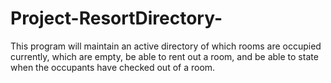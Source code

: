 # Project-ResortDirectory-
This program will maintain an active directory of  which rooms are occupied currently, which are empty, be able to rent out a room, and be able to state when the occupants have checked out of a room.
